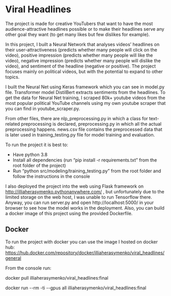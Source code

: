 # Viral Headlines


The project is made for creative YouTubers that want to have the most
audience-attractive headlines possible or to make their headlines serve any
other goal they want (to get many likes but few dislikes for example).


In this project, I built a Neural Network that analyses videos’ headlines on their
user-attractiveness (predicts whether many people will click on the video),
positive impression (predicts whether many people will like the video),
negative impression (predicts whether many people will dislike the video), and
sentiment of the headline (negative or positive). The project focuses mainly on
political videos, but with the potential to expand to other topics.


I built the Neural Net using Keras framework which you can see in model.py
file. Transformer model DistilBert extracts sentiments from the headlines. To
get the data for Neural Net training, I scraped 80k+ youtube videos from the
most popular political YouTube channels using my own youtube scraper that
you can find in youtube_scraper.py.


From other files, there are nlp_preprocessing.py in which a class for
text-related preprocessing is declared, preprocessing.py in which all the actual
preprocessing happens. news.csv file contains the preprocessed data that is
later used in training_testing.py file for model training and evaluation.


To run the project it is best to:
- Have python 3.8
- Install all dependencies (run “pip install -r requirements.txt” from the root
folder of the project)
- Run “python src/modeling/training_testing.py” from the root folder and
follow the instructions in the console
  

I also deployed the project into the web using Flask framework on
http://illiaherasymenko.pythonanywhere.com/ , but unfortunately due to the
limited storage on the web host, I was unable to run Tensorflow there.
Anyway, you can run server.py and open http://localhost:5000/ in your
browser to see how the model works in the deployment. Also, you can build a
docker image of this project using the provided Dockerfile.

## Docker
To run the project with docker you can use the image I hosted on docker hub: https://hub.docker.com/repository/docker/illiaherasymenko/viral_headlines/general

From the console run:

docker pull illiaherasymenko/viral_headlines:final

docker run --rm -ti --gpus all illiaherasymenko/viral_headlines:final
